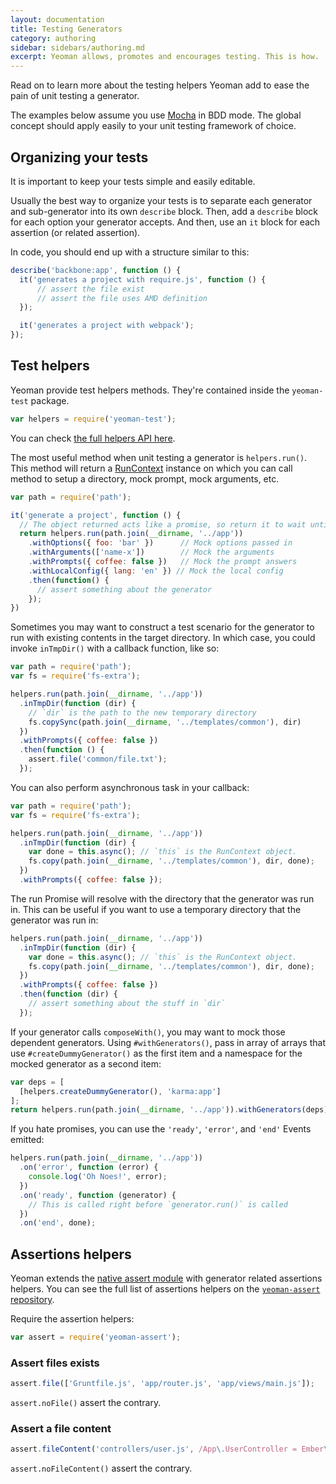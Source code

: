 ```yaml
---
layout: documentation
title: Testing Generators
category: authoring
sidebar: sidebars/authoring.md
excerpt: Yeoman allows, promotes and encourages testing. This is how.
---
```


Read on to learn more about the testing helpers Yeoman add to ease the pain of unit testing a generator.

The examples below assume you use [Mocha](http://mochajs.org/) in BDD mode. The global concept should apply easily to your unit testing framework of choice.

## Organizing your tests

It is important to keep your tests simple and easily editable.

Usually the best way to organize your tests is to separate each generator and sub-generator into its own `describe` block. Then, add a `describe` block for each option your generator accepts. And then, use an `it` block for each assertion (or related assertion).

In code, you should end up with a structure similar to this:

```js
describe('backbone:app', function () {
  it('generates a project with require.js', function () {
      // assert the file exist
      // assert the file uses AMD definition
  });

  it('generates a project with webpack');
});
```

## Test helpers

Yeoman provide test helpers methods. They're contained inside the `yeoman-test` package.

```js
var helpers = require('yeoman-test');
```

You can check [the full helpers API here](https://github.com/yeoman/yeoman-test).

The most useful method when unit testing a generator is `helpers.run()`. This method will return a [RunContext](https://github.com/yeoman/yeoman-test/blob/master/lib/run-context.js) instance on which you can call method to setup a directory, mock prompt, mock arguments, etc.

```js
var path = require('path');

it('generate a project', function () {
  // The object returned acts like a promise, so return it to wait until the process is done
  return helpers.run(path.join(__dirname, '../app'))
    .withOptions({ foo: 'bar' })      // Mock options passed in
    .withArguments(['name-x'])        // Mock the arguments
    .withPrompts({ coffee: false })   // Mock the prompt answers
    .withLocalConfig({ lang: 'en' }) // Mock the local config
    .then(function() {
      // assert something about the generator
    });
})
```

Sometimes you may want to construct a test scenario for the generator to run with existing contents in the target directory. In which case, you could invoke `inTmpDir()` with a callback function, like so:

```js
var path = require('path');
var fs = require('fs-extra');

helpers.run(path.join(__dirname, '../app'))
  .inTmpDir(function (dir) {
    // `dir` is the path to the new temporary directory
    fs.copySync(path.join(__dirname, '../templates/common'), dir)
  })
  .withPrompts({ coffee: false })
  .then(function () {
    assert.file('common/file.txt');
  });
```

You can also perform asynchronous task in your callback:

```js
var path = require('path');
var fs = require('fs-extra');

helpers.run(path.join(__dirname, '../app'))
  .inTmpDir(function (dir) {
    var done = this.async(); // `this` is the RunContext object.
    fs.copy(path.join(__dirname, '../templates/common'), dir, done);
  })
  .withPrompts({ coffee: false });
```

The run Promise will resolve with the directory that the generator was run in. This can be useful if you want to use a temporary directory that the generator was run in:

```js
helpers.run(path.join(__dirname, '../app'))
  .inTmpDir(function (dir) {
    var done = this.async(); // `this` is the RunContext object.
    fs.copy(path.join(__dirname, '../templates/common'), dir, done);
  })
  .withPrompts({ coffee: false })
  .then(function (dir) {
    // assert something about the stuff in `dir`
  });
```

If your generator calls `composeWith()`, you may want to mock those dependent generators. Using `#withGenerators()`, pass in array of arrays that use `#createDummyGenerator()` as the first item and a namespace for the mocked generator as a second item:

```js
var deps = [
  [helpers.createDummyGenerator(), 'karma:app']
];
return helpers.run(path.join(__dirname, '../app')).withGenerators(deps);
```

If you hate promises, you can use the `'ready'`, `'error'`, and `'end'` Events emitted:

```js
helpers.run(path.join(__dirname, '../app'))
  .on('error', function (error) {
    console.log('Oh Noes!', error);
  })
  .on('ready', function (generator) {
    // This is called right before `generator.run()` is called
  })
  .on('end', done);
```


## Assertions helpers

Yeoman extends the [native assert module](https://nodejs.org/api/assert.html) with generator related assertions helpers. You can see the full list of assertions helpers on the [`yeoman-assert` repository](https://github.com/yeoman/yeoman-assert).

Require the assertion helpers:

```js
var assert = require('yeoman-assert');
```

### Assert files exists

```js
assert.file(['Gruntfile.js', 'app/router.js', 'app/views/main.js']);
```

`assert.noFile()` assert the contrary.

### Assert a file content

```js
assert.fileContent('controllers/user.js', /App\.UserController = Ember\.ObjectController\.extend/);
```

`assert.noFileContent()` assert the contrary.
